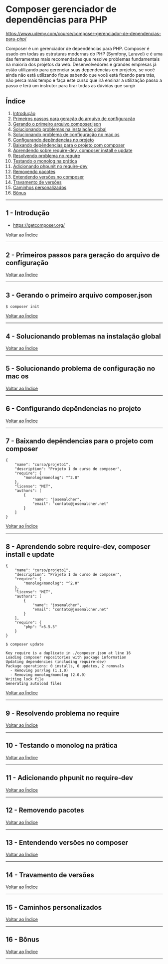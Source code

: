 
# Composer gerenciador de dependências para PHP

https://www.udemy.com/course/composer-gerenciador-de-dependencias-para-php/

Composer é um gerenciador de dependências para PHP. Composer é usado em todas as estruturas modernas do PHP (Symfony, Laravel) e é uma das ferramentas mais recomendadas que resolve problemas fundamentais na maioria dos projetos da web. Desenvolvedores e grandes empresas já estão utilizando para gerenciar suas dependencias em projetos, se você ainda não está utilizando fique sabendo que você está ficando para trás, não perca mais tempo e faça este curso que irá ensinar a utilização passo a passo e terá um instrutor para tirar todas as dúvidas que surgir

## <a name="indice">Índice</a>

1. [Introdução](#parte1)     
2. [Primeiros passos para geração do arquivo de configuração](#parte2)     
3. [Gerando o primeiro arquivo composer.json](#parte3)     
4. [Solucionando problemas na instalação global](#parte4)     
5. [Solucionando problema de configuração no mac os](#parte5)     
6. [Configurando depêndencias no projeto](#parte6)     
7. [Baixando depêndencias para o projeto com composer](#parte7)     
8. [Aprendendo sobre require-dev, composer install e update](#parte8)     
9. [Resolvendo problema no require](#parte9)     
10. [Testando o monolog na prática](#parte10)     
11. [Adicionando phpunit no require-dev](#parte11)     
12. [Removendo pacotes](#parte12)     
13. [Entendendo versões no composer](#parte13)     
14. [Travamento de versões](#parte14)     
15. [Caminhos personalizados](#parte15)     
16. [Bônus](#parte16)     
---


## <a name="parte1">1 - Introdução</a>

- https://getcomposer.org/


[Voltar ao Índice](#indice)

---


## <a name="parte2">2 - Primeiros passos para geração do arquivo de configuração</a>



[Voltar ao Índice](#indice)

---


## <a name="parte3">3 - Gerando o primeiro arquivo composer.json </a>


```
$ composer init

```


[Voltar ao Índice](#indice)

---


## <a name="parte4">4 - Solucionando problemas na instalação global</a>



[Voltar ao Índice](#indice)

---


## <a name="parte5">5 - Solucionando problema de configuração no mac os </a>



[Voltar ao Índice](#indice)

---


## <a name="parte6">6 - Configurando depêndencias no projeto</a>



[Voltar ao Índice](#indice)

---


## <a name="parte7">7 - Baixando depêndencias para o projeto com composer </a>

```
{
    "name": "curso/projeto1",
    "description": "Projeto 1 do curso de composer",
    "require": {
        "monolog/monolog": "^2.0"
    },
    "license": "MIT",
    "authors": [
        {
            "name": "josemalcher",
            "email": "contato@josemalcher.net"
        }
    ]
}

```


[Voltar ao Índice](#indice)

---


## <a name="parte8">8 - Aprendendo sobre require-dev, composer install e update </a>

```
{
    "name": "curso/projeto1",
    "description": "Projeto 1 do curso de composer",
    "require": {
        "monolog/monolog": "^2.0"
    },
    "license": "MIT",
    "authors": [
        {
            "name": "josemalcher",
            "email": "contato@josemalcher.net"
        }
    ],
    "require": {
        "php": ">5.5.5"
    }
}

$ composer update

Key require is a duplicate in ./composer.json at line 16
Loading composer repositories with package information
Updating dependencies (including require-dev)
Package operations: 0 installs, 0 updates, 2 removals
  - Removing psr/log (1.1.0)
  - Removing monolog/monolog (2.0.0)
Writing lock file
Generating autoload files

```

[Voltar ao Índice](#indice)

---


## <a name="parte9">9 - Resolvendo problema no require </a>



[Voltar ao Índice](#indice)

---


## <a name="parte10">10 - Testando o monolog na prática </a>



[Voltar ao Índice](#indice)

---


## <a name="parte11">11 - Adicionando phpunit no require-dev</a>



[Voltar ao Índice](#indice)

---


## <a name="parte12">12 - Removendo pacotes </a>



[Voltar ao Índice](#indice)

---


## <a name="parte13">13 - Entendendo versões no composer </a>



[Voltar ao Índice](#indice)

---


## <a name="parte14">14 - Travamento de versões </a>



[Voltar ao Índice](#indice)

---


## <a name="parte15">15 - Caminhos personalizados</a>



[Voltar ao Índice](#indice)

---


## <a name="parte16">16 - Bônus</a>



[Voltar ao Índice](#indice)

---

